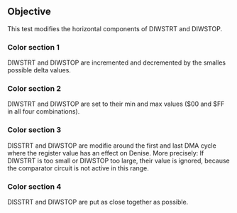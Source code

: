 ## Objective

This test modifies the horizontal components of DIWSTRT and DIWSTOP.

### Color section 1

DIWSTRT and DIWSTOP are incremented and decremented by the smalles possible delta values.

### Color section 2

DIWSTRT and DIWSTOP are set to their min and max values ($00 and $FF in all four combinations).

### Color section 3

DISSTRT and DIWSTOP are modifie around the first and last DMA cycle where the register value has an effect on Denise. More precisely: If DIWSTRT is too small or DIWSTOP too large, their value is ignored, because the comparator circuit is not active in this range. 

### Color section 4

DISSTRT and DIWSTOP are put as close together as possible.




